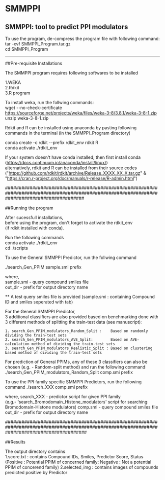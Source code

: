 # SMMPPI
SMMPPI: tool to predict PPI modulators
-------------------------------------------------------------------------

To use the program, de-compress the program file with following command:   
tar -xvf SMMPPI_Program.tar.gz  
cd SMMPPI_Program

-------------------------------------------------------------------------

##Pre-requisite Installations

The SMMPPI program requires following softwares to be installed 
 
1.WEKA   
2.Rdkit   
3.R program   


To install weka, run the follwing commands:  
wget --no-check-certificate https://sourceforge.net/projects/weka/files/weka-3-8/3.8.1/weka-3-8-1.zip   
unzip weka-3-8-1.zip   


Rdkit and R can be installed using anaconda by pasting following commands
in the terminal (in the SMMPPI_Program directory)

conda create -c rdkit --prefix rdkit_env rdkit R   
conda activate ./rdkit_env   


If your system doesn't have conda installed, then first install
conda (https://docs.continuum.io/anaconda/install/linux/)  
alternatively, rdkit and R can be installed from their source
codes ("https://github.com/rdkit/rdkit/archive/Release_XXXX_XX_X.tar.gz" & 
"https://cran.r-project.org/doc/manuals/r-release/R-admin.html")   

#############################################################################################################################################

##Running the program  

After sucessfull installations,  
before using the program, don't forget to activate the rdkit_env  
(if rdkit installed with conda).  

Run the following commands   
conda activate ./rdkit_env  
cd ./scripts  


To use the General SMMPPI Predictor, run the follwing command  

./search_Gen_PPIM sample.smi prefix  

  where,  
    sample.smi  - query compound smiles file  
    out_dir   - prefix for output directory name  

** A test query smiles file is provided (sample.smi : containing Compound ID and smiles seperated with tab)  


For the General SMMPPI Predictor,  
3 additional classifiers are also provided based on benchmarking done with 3 different methods of splitting the train-test data (see manuscript):  

	1. search_Gen_PPIM_modulators_Random_Split :    Based on randomly dividing the train-test sets
	2. search_Gen_PPIM_modulators_AVE_Split:        Based on AVE-calculation method of dividing the train-test sets
	3. search_Gen_PPIM_modulators_Realistic_Split : Based on clustering based method of dividing the train-test sets

For prediction of General PPIMs, any of these 3 classifiers can also be chosen (e.g. - Random-split method) and run the following command  
./search_Gen_PPIM_modulators_Random_Split comp.smi prefix  


To use the PPI family specific SMMPPI Predictors, run the following command 
./search_XXX comp.smi prefix 
 
  where, 
   search_XXX - predictor script for given PPI family  
                (e.g.- 'search_Bromodomain_Histone_modulators' script for searching Bromodomain-Histone modulators) 
   comp.smi   - query compound smiles file  
   out_dir    - prefix for output directory name  

##############################################################################################################################################

##Results 

The output directory contains  
  1.score.txt : contains Compound IDs, Smiles, Predictor Score, Status 
                   (Positive : Potential PPIM of concerned family; 
                   Negative : Not a potential PPIM of concerend family) 
  2.selected_img : contains images of compounds predicted positive by Predictor 







